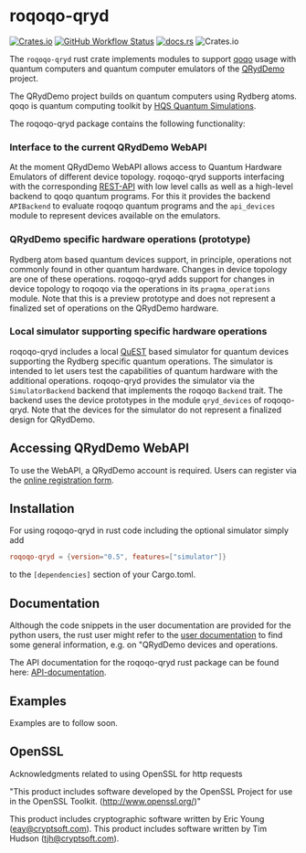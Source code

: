 # roqoqo-qryd
[![Crates.io](https://img.shields.io/crates/v/roqoqo-qryd)](https://crates.io/crates/roqoqo-qryd)
[![GitHub Workflow Status](https://github.com/HQSquantumsimulations/qoqo_qryd/workflows/ci_tests_main/badge.svg)](https://github.com/HQSquantumsimulations/qoqo/actions)
[![docs.rs](https://img.shields.io/docsrs/roqoqo-qryd)](https://docs.rs/roqoqo-qryd/)
![Crates.io](https://img.shields.io/crates/l/roqoqo-qryd)

The `roqoqo-qryd` rust crate implements modules to support [qoqo](https://github.com/HQSquantumsimulations/qoqo) usage with quantum computers and quantum computer emulators of the [QRydDemo](https://thequantumlaend.de/qryddemo/) project.

The QRydDemo project builds on quantum computers using Rydberg atoms.
qoqo is quantum computing toolkit by [HQS Quantum Simulations](https://quantumsimulations.de).

The roqoqo-qryd package contains the following functionality:

### Interface to the current QRydDemo WebAPI

At the moment QRydDemo WebAPI allows access to Quantum Hardware Emulators of different device topology. roqoqo-qryd supports interfacing with the corresponding [REST-API](https://api.qryddemo.itp3.uni-stuttgart.de/docs) with low level calls as well as a high-level backend to qoqo quantum programs. For this it provides the backend `APIBackend` to evaluate roqoqo quantum programs and the `api_devices` module to represent devices available on the emulators.

### QRydDemo specific hardware operations (prototype)

Rydberg atom based quantum devices support, in principle, operations not commonly found in other quantum hardware. Changes in device topology are one of these operations. roqoqo-qryd adds support for changes in device topology to roqoqo via the operations in its `pragma_operations` module.
Note that this is a preview prototype and does not represent a finalized set of operations on the QRydDemo hardware.

### Local simulator supporting specific hardware operations

roqoqo-qryd includes a local [QuEST](https://github.com/QuEST-Kit/QuEST) based simulator for quantum devices supporting the Rydberg specific quantum operations. The simulator is intended to let users test the capabilities of quantum hardware with the additional operations.
roqoqo-qryd provides the simulator via the `SimulatorBackend` backend that implements the roqoqo `Backend` trait. The backend uses the device prototypes in the module `qryd_devices` of roqoqo-qryd.
Note that the devices for the simulator do not represent a finalized design for QRydDemo.

## Accessing QRydDemo WebAPI

To use the WebAPI, a QRydDemo account is required. Users can register via the [online registration form](https://thequantumlaend.de/get-access/).
## Installation

For using roqoqo-qryd in rust code including the optional simulator simply add

```toml
roqoqo-qryd = {version="0.5", features=["simulator"]}
```

to the `[dependencies]` section of your Cargo.toml.

## Documentation

Although the code snippets in the user documentation are provided for the python users, the rust user might refer to the [user documentation](https://github.com/HQSquantumsimulations/qoqo_qryd/tree/main/userdoc) to find some general information, e.g. on "QRydDemo devices and operations.

The API documentation for the roqoqo-qryd rust package can be found here: [API-documentation](https://docs.rs/roqoqo-qryd/).

## Examples

Examples are to follow soon.

## OpenSSL

Acknowledgments related to using OpenSSL for http requests

"This product includes software developed by the OpenSSL Project
for use in the OpenSSL Toolkit. (http://www.openssl.org/)"

This product includes cryptographic software written by Eric Young
(eay@cryptsoft.com). This product includes software written by Tim
Hudson (tjh@cryptsoft.com).